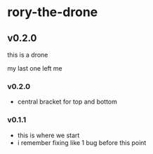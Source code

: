 # rory-the-drone
## v0.2.0

this is a drone

my last one left me

### v0.2.0
- central bracket for top and bottom

### v0.1.1
- this is where we start
- i remember fixing like 1 bug before this point